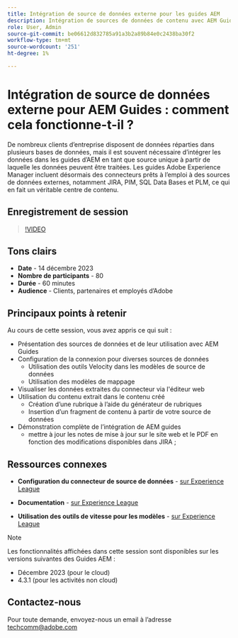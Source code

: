 ```yaml
---
title: Intégration de source de données externe pour les guides AEM
description: Intégration de sources de données de contenu avec AEM Guides .
role: User, Admin
source-git-commit: be06612d832785a91a3b2a89b84e0c2438ba30f2
workflow-type: tm+mt
source-wordcount: '251'
ht-degree: 1%

---
```


# Intégration de source de données externe pour AEM Guides : comment cela fonctionne-t-il ?

De nombreux clients d’entreprise disposent de données réparties dans plusieurs bases de données, mais il est souvent nécessaire d’intégrer les données dans les guides d’AEM en tant que source unique à partir de laquelle les données peuvent être traitées.
Les guides Adobe Experience Manager incluent désormais des connecteurs prêts à l’emploi à des sources de données externes, notamment JIRA, PIM, SQL Data Bases et PLM, ce qui en fait un véritable centre de contenu.


## Enregistrement de session

>[!VIDEO](https://video.tv.adobe.com/v/3426542/datasources-aem-guides)

## Tons clairs

- **Date** - 14 décembre 2023
- **Nombre de participants** - 80
- **Durée** - 60 minutes
- **Audience** - Clients, partenaires et employés d’Adobe

## Principaux points à retenir

Au cours de cette session, vous avez appris ce qui suit :
- Présentation des sources de données et de leur utilisation avec AEM Guides
- Configuration de la connexion pour diverses sources de données
   - Utilisation des outils Velocity dans les modèles de source de données
   - Utilisation des modèles de mappage
- Visualiser les données extraites du connecteur via l&#39;éditeur web
- Utilisation du contenu extrait dans le contenu créé
   - Création d’une rubrique à l’aide du générateur de rubriques
   - Insertion d’un fragment de contenu à partir de votre source de données
- Démonstration complète de l’intégration de AEM guides
   - mettre à jour les notes de mise à jour sur le site web et le PDF en fonction des modifications disponibles dans JIRA ;


## Ressources connexes

- **Configuration du connecteur de source de données** - [sur Experience League](https://experienceleague.adobe.com/docs/experience-manager-guides/using/install-guide/cs-ig/web-editor-configs-cs/conf-data-source-connector-tools.html?lang=en)

- **Documentation** - [sur Experience League](https://experienceleague.adobe.com/docs/experience-manager-guides/using/user-guide/author-content/create-preview-topics/author-content-aem-guides/work-with-web-editor/web-editor-content-snippet.html)

- **Utilisation des outils de vitesse pour les modèles** - [sur Experience League](https://experienceleague.adobe.com/docs/experience-manager-guides/using/user-guide/author-content/create-preview-topics/author-content-aem-guides/work-with-web-editor/web-editor-content-snippet.html?lang=en#use-velocity-tools)



>[!NOTE]
>
> Les fonctionnalités affichées dans cette session sont disponibles sur les versions suivantes des Guides AEM :
> - Décembre 2023 (pour le cloud)
> - 4.3.1 (pour les activités non cloud)



## Contactez-nous

Pour toute demande, envoyez-nous un email à l’adresse <techcomm@adobe.com>
